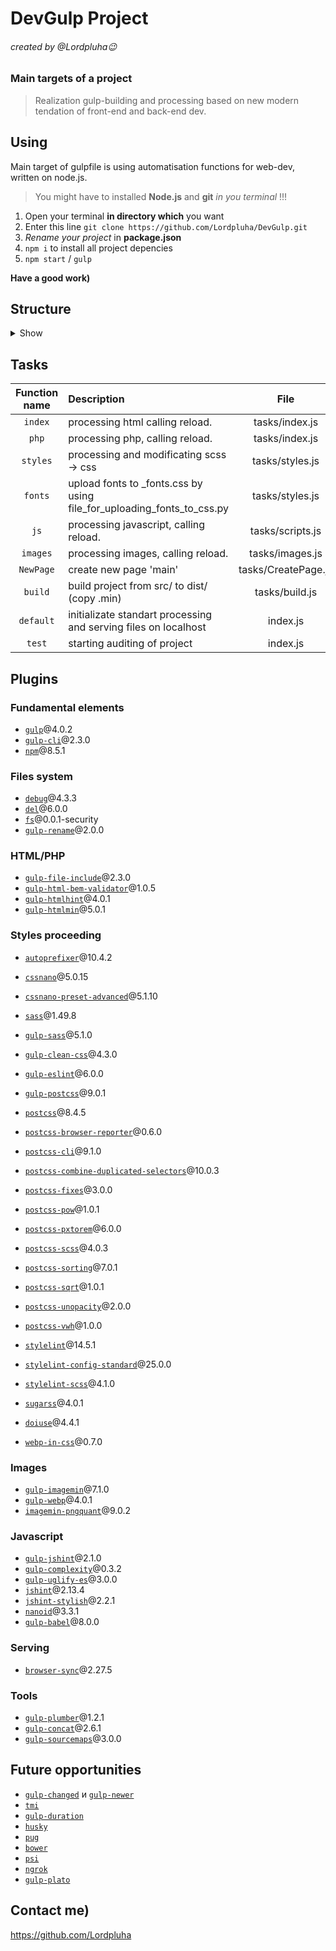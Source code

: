 DevGulp Project
============================================================================
###### created by @Lordpluha:wink:

### Main targets of a project

> Realization gulp-building and processing based on new modern tendation of front-end and back-end dev.

Using
--------------------------------------------------
Main target of gulpfile is using automatisation functions for web-dev, written on node.js.

> You might have to installed **Node.js** and **git** *in you terminal* !!!

1. Open your terminal **in directory which** you want
2. Enter this line ```git clone https://github.com/Lordpluha/DevGulp.git```
3. *Rename your project* in **package.json**
4. ```npm i``` to install all project depencies
5. ```npm start``` / ```gulp```

**Have a good work)**

Structure
--------------------------------------------------
<details><summary>Show</summary>

     _________
    |         |
    | DevGulp |
    |_________|
        |
        |   .eslintrc
        |   .gitattributes
        |   .gitignore
        |   .htaccess
        |   .stylelintrc.json
        |   Apache_2.4-PHP_8.0+Nginx_1.21_vhosta.conf
        |   CONTRIBUTING.md
        |   gmail_ico.png
        |   inst_ico.png
        |   LICENSE
        |   package-lock.json
        |   package.json
        |   postcss.config.js
        |   README.md
        |   SECURITY.md
        |   structure.txt
        |
        +---.github
        |   \---workflows
        |           codeql-analysis.yml
        |
        +---certificates
        |       localhost-rootCA.crt
        |       localhost-rootCA.key
        |       localhost-server.crt
        |       localhost-server.key
        |       rootCA.crt
        |       rootCA.key
        |       server.crt
        |       server.key
        |
        +---gulpfile.js
        |   |   file_for_uploading_fonts_to_scss.py
        |   |   index.js
        |   |
        |   \---tasks
        |       |   build.js
        |       |   clean.js
        |       |   CreatePage.js
        |       |   FileWatcher.js
        |       |   github.js
        |       |   images.js
        |       |   index.js
        |       |   lighthouse.js
        |       |   scripts.js
        |       |   serve.js
        |       |   styles.js
        |       |
        |       +---configs
        |       |   +---index.js
        |       |   |       gulp-htmlhint.config.js
        |       |   |       gulp-htmlmin.config.js
        |       |   |
        |       |   \---styles.js
        |       |           autoprefixer.config.js
        |       |           cssnano.config.js
        |       |           doiuse.config.js
        |       |           gulp-clean-css.config.js
        |       |           postcss-browser-reporter.config.js
        |       |           postcss-sorting.config.js
        |       |           stylelint.config.js
        |       |
        |       \---vars
        |               pages_list.json
        |               styles.vars.js
        |
        \---src
            \---main
                +---html
                |   |   index.html
                |   |   index.min.html
                |   |   index.src.html
                |   |
                |   \---blocks
                |           article.html
                |           aside.html
                |           footer.html
                |           header.html
                |           nav.html
                |
                +---img
                |   +---article
                |   +---aside
                |   +---footer
                |   +---header
                |   \---nav
                +---js
                |   +---plugins
                |   |   \---HTML5Shiv
                |   |           html5shiv-master.zip
                |   |           html5shiv-printshiv.min.js
                |   |           html5shiv.min.js
                |   |
                |   \---scripts
                |           MYbeauty_fx.js
                |           scripts.js
                |           scripts.js.min.map
                |           scripts.min.js
                |
                +---php
                |   |   index.min.php
                |   |   index.php
                |   |
                |   \---blocks
                |       |   article.php
                |       |   aside.php
                |       |   footer.php
                |       |   header.php
                |       |   nav.php
                |       |
                |       \---templates
                \---styles
                    +---css.dist
                    |       styles.css
                    |       styles.css.map
                    |       styles.min.css
                    |
                    +---css.src
                    |       styles.scss
                    |       _article.scss
                    |       _aside.scss
                    |       _fonts.scss
                    |       _footer.scss
                    |       _header.scss
                    |       _media.scss
                    |       _mixins.scss
                    |       _nav.scss
                    |       _preloader.scss
                    |       _zer0.scss
                    |
                    \---fonts
                        |   Roboto.zip
                        |
                        \---Roboto
                                LICENSE.txt
                                Roboto-Black.ttf
                                Roboto-BlackItalic.ttf
                                Roboto-Bold.ttf
                                Roboto-BoldItalic.ttf
                                Roboto-Italic.ttf
                                Roboto-Light.ttf
                                Roboto-LightItalic.ttf
                                Roboto-Medium.ttf
                                Roboto-MediumItalic.ttf
                                Roboto-Regular.ttf
                                Roboto-Thin.ttf
                                Roboto-ThinItalic.ttf

</details> 

Tasks
--------------------------------------------------

|  Function name  |               Description                 |   File     |
|      :---:      | :---                                      |   :---:    |
| `index`         | processing html calling reload.           | tasks/index.js   |
| `php`           | processing php, calling reload.           | tasks/index.js   |
| `styles`        | processing and modificating scss -> css   | tasks/styles.js  |
| `fonts`         | upload fonts to _fonts.css by using file_for_uploading_fonts_to_css.py                            | tasks/styles.js  | 
| `js`            | processing javascript, calling reload.    | tasks/scripts.js |
| `images`        | processing images, calling reload.        | tasks/images.js  |
| `NewPage`       | create new page 'main'                    | tasks/CreatePage.js |
| `build`         | build project from src/ to dist/ (copy .min)| tasks/build.js |
| `default`       | initializate standart processing and serving files on localhost                                                     | index.js   |
| `test`          | starting auditing of project              | index.js   |


Plugins
--------------------------------------------------

### Fundamental elements
- [`gulp`]@4.0.2
- [`gulp-cli`]@2.3.0
- [`npm`]@8.5.1

### Files system
- [`debug`]@4.3.3
- [`del`]@6.0.0
- [`fs`]@0.0.1-security
- [`gulp-rename`]@2.0.0

### HTML/PHP
- [`gulp-file-include`]@2.3.0
- [`gulp-html-bem-validator`]@1.0.5
- [`gulp-htmlhint`]@4.0.1
- [`gulp-htmlmin`]@5.0.1

### Styles proceeding
- [`autoprefixer`]@10.4.2
- [`cssnano`]@5.0.15
- [`cssnano-preset-advanced`]@5.1.10

- [`sass`]@1.49.8
- [`gulp-sass`]@5.1.0
- [`gulp-clean-css`]@4.3.0
- [`gulp-eslint`]@6.0.0
- [`gulp-postcss`]@9.0.1

- [`postcss`]@8.4.5
- [`postcss-browser-reporter`]@0.6.0
- [`postcss-cli`]@9.1.0
- [`postcss-combine-duplicated-selectors`]@10.0.3
- [`postcss-fixes`]@3.0.0
- [`postcss-pow`]@1.0.1
- [`postcss-pxtorem`]@6.0.0
- [`postcss-scss`]@4.0.3
- [`postcss-sorting`]@7.0.1
- [`postcss-sqrt`]@1.0.1
- [`postcss-unopacity`]@2.0.0
- [`postcss-vwh`]@1.0.0

- [`stylelint`]@14.5.1
- [`stylelint-config-standard`]@25.0.0
- [`stylelint-scss`]@4.1.0

- [`sugarss`]@4.0.1
- [`doiuse`]@4.4.1

- [`webp-in-css`]@0.7.0

### Images
- [`gulp-imagemin`]@7.1.0
- [`gulp-webp`]@4.0.1
- [`imagemin-pngquant`]@9.0.2

### Javascript
- [`gulp-jshint`]@2.1.0
- [`gulp-complexity`]@0.3.2
- [`gulp-uglify-es`]@3.0.0
- [`jshint`]@2.13.4
- [`jshint-stylish`]@2.2.1
- [`nanoid`]@3.3.1
- [`gulp-babel`]@8.0.0

### Serving
- [`browser-sync`]@2.27.5

### Tools
- [`gulp-plumber`]@1.2.1
- [`gulp-concat`]@2.6.1
- [`gulp-sourcemaps`]@3.0.0

[`autoprefixer`]:                           https://www.npmjs.com/package/autoprefixer
[`cssnano`]:                                https://www.npmjs.com/package/cssnano
[`cssnano-preset-advanced`]:                https://www.npmjs.com/package/cssnano-preset-advanced
[`sass`]:                                   https://www.npmjs.com/package/sass
[`gulp-sass`]:                              https://www.npmjs.com/package/gulp-sass
[`gulp-clean-css`]:                         https://www.npmjs.com/package/gulp-clean-css
[`gulp-eslint`]:                            https://www.npmjs.com/package/gulp-eslint
[`gulp-postcss`]:                           https://www.npmjs.com/package/gulp-postcss
[`postcss`]:                                https://www.npmjs.com/package/postcss
[`postcss-browser-reporter`]:               https://www.npmjs.com/package/postcss-browser-report
[`postcss-cli`]:                            https://www.npmjs.com/package/postcss-cli
[`postcss-combine-duplicated-selectors`]:   https://www.npmjs.com/package/postcss-combine-duplicated-selectors
[`postcss-fixes`]:                          https://www.npmjs.com/package/postcss-fixes
[`postcss-pow`]:                            https://www.npmjs.com/package/postcss-pow
[`postcss-pxtorem`]:                        https://www.npmjs.com/package/postcss-pxtorem
[`postcss-scss`]:                           https://www.npmjs.com/package/postcss-scss
[`postcss-sorting`]:                        https://www.npmjs.com/package/postcss-sorting
[`postcss-sqrt`]:                           https://www.npmjs.com/package/postcss-sqrt
[`postcss-unopacity`]:                      https://www.npmjs.com/package/postcss-unopacity
[`postcss-vwh`]:                            https://www.npmjs.com/package/postcss-vwh
[`stylelint`]:                              https://www.npmjs.com/package/stylelint
[`stylelint-config-standard`]:              https://www.npmjs.com/package/stylelint-config-standard
[`stylelint-scss`]:                         https://www.npmjs.com/package/stylelint-scss
[`sugarss`]:                                https://www.npmjs.com/package/sugarss
[`doiuse`]:                                 https://www.npmjs.com/package/doiuse
[`webp-in-css`]:                            https://www.npmjs.com/package/webp-in-css
[`browser-sync`]:                           https://www.npmjs.com/package/browser-sync
[`debug`]:                                  https://www.npmjs.com/package/debug
[`del`]:                                    https://www.npmjs.com/package/del
[`fs`]:                                     https://www.npmjs.com/package/fs
[`gulp-rename`]:                            https://www.npmjs.com/package/gulp-rename
[`gulp`]:                                   https://www.npmjs.com/package/gulp
[`gulp-cli`]:                               https://www.npmjs.com/package/gulp-cli
[`npm`]:                                    https://www.npmjs.com/package/npm
[`gulp-plumber`]:                           https://www.npmjs.com/package/gulp-plumber
[`gulp-concat`]:                            https://www.npmjs.com/package/gulp-concat
[`gulp-sourcemaps`]:                        https://www.npmjs.com/package/gulp-sourcemaps
[`gulp-file-include`]:                      https://www.npmjs.com/package/gulp-file-include
[`gulp-html-bem-validator`]:                https://www.npmjs.com/package/gulp-html-bem-validator
[`gulp-htmlhint`]:                          https://www.npmjs.com/package/gulp-htmlhint
[`gulp-htmlmin`]:                           https://www.npmjs.com/package/gulp-htmlmin   
[`gulp-imagemin`]:                          https://www.npmjs.com/package/gulp-imagemin
[`gulp-webp`]:                              https://www.npmjs.com/package/gulp-webp
[`imagemin-pngquant`]:                      https://www.npmjs.com/package/imagemin-pngquant
[`gulp-jshint`]:                            https://www.npmjs.com/package/gulp-jshint
[`gulp-complexity`]:                        https://www.npmjs.com/package/gulp-complexity
[`gulp-uglify-es`]:                         https://www.npmjs.com/package/gulp-uglify-es
[`jshint`]:                                 https://www.npmjs.com/package/jshint
[`jshint-stylish`]:                         https://www.npmjs.com/package/jshint-stylish
[`nanoid`]:                                 https://www.npmjs.com/package/nanoid
[`gulp-babel`]:                             https://www.npmjs.com/package/gulp-babel

Future opportunities
--------------------------------------------------
- [`gulp-changed`] и [`gulp-newer`] 
- [`tmi`]
- [`gulp-duration`]
- [`husky`]
- [`pug`]
- [`bower`]
- [`psi`]
- [`ngrok`]
- [`gulp-plato`]

[`gulp-changed`]:                   https://www.npmjs.com/package/gulp-changed
[`gulp-newer`]:                     https://www.npmjs.com/package/gulp-newer
[`tmi`]:                            https://www.npmjs.com/package/tmi
[`gulp-duration`]:                  https://www.npmjs.com/package/gulp-duration
[`husky`]:                          https://www.npmjs.com/package/husky
[`pug`]:                            https://www.npmjs.com/package/pug
[`bower`]:                          https://www.npmjs.com/package/bower
[`psi`]:                            https://www.npmjs.com/package/psi
[`ngrok`]:                          https://www.npmjs.com/package/ngrok
[`gulp-plato`]:                     https://www.npmjs.com/package/gulp-plato

Contact me)
--------------------------------------------------

https://github.com/Lordpluha